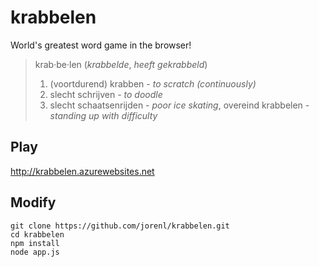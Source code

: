 # krabbelen
World's greatest word game in the browser!

> krab·be·len (*krabbelde*, *heeft gekrabbeld*)
> 1. (voortdurend) krabben - *to scratch (continuously)*
> 2. slecht schrijven - *to doodle*
> 3. slecht schaatsenrijden - *poor ice skating*, overeind krabbelen - *standing up with difficulty*

## Play

http://krabbelen.azurewebsites.net

## Modify
```
git clone https://github.com/jorenl/krabbelen.git
cd krabbelen
npm install
node app.js
```
